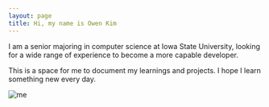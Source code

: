 ```yaml
---
layout: page
title: Hi, my name is Owen Kim
---
```


I am a senior majoring in computer science at Iowa State University, looking for a wide range of experience to become a more capable developer.

This is a space for me to document my learnings and projects. I hope I learn something new every day.

![me](assets/favicons/me.png)
